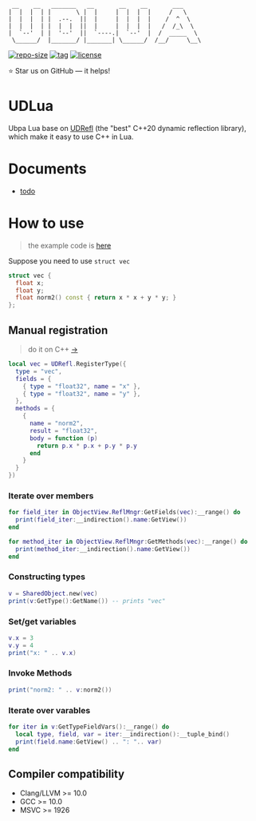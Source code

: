 ```
 __    __   _______   __       __    __       ___      
|  |  |  | |       \ |  |     |  |  |  |     /   \     
|  |  |  | |  .--.  ||  |     |  |  |  |    /  ^  \    
|  |  |  | |  |  |  ||  |     |  |  |  |   /  /_\  \   
|  `--'  | |  '--'  ||  `----.|  `--'  |  /  _____  \  
 \______/  |_______/ |_______| \______/  /__/     \__\ 
```

[![repo-size](https://img.shields.io/github/languages/code-size/Ubpa/UDLua?style=flat)](https://github.com/Ubpa/UDRefl/archive/master.zip) [![tag](https://img.shields.io/github/v/tag/Ubpa/UDLua)](https://github.com/Ubpa/UDRefl/tags) [![license](https://img.shields.io/github/license/Ubpa/UDLua)](LICENSE) 

⭐ Star us on GitHub — it helps!

# UDLua

Ubpa Lua base on [UDRefl](https://github.com/ubpa/udrefl) (the "best" C++20 dynamic reflection library), which make it easy to use C++ in Lua.

# Documents

- [todo](doc/todo.md) 

# How to use

> the example code is [here](https://github.com/Ubpa/UDLua/blob/master/bin/README.lua) 

Suppose you need to use `struct vec` 

```c++
struct vec {
  float x;
  float y;
  float norm2() const { return x * x + y * y; }
};
```

## Manual registration

> do it on C++ [->](https://github.com/ubpa/udrefl#manual-registration) 

```lua
local vec = UDRefl.RegisterType({
  type = "vec",
  fields = {
    { type = "float32", name = "x" },
    { type = "float32", name = "y" },
  },
  methods = {
    {
      name = "norm2",
      result = "float32",
      body = function (p)
        return p.x * p.x + p.y * p.y
      end
    }
  }
})
```

### Iterate over members

```lua
for field_iter in ObjectView.ReflMngr:GetFields(vec):__range() do
  print(field_iter:__indirection().name:GetView())
end

for method_iter in ObjectView.ReflMngr:GetMethods(vec):__range() do
  print(method_iter:__indirection().name:GetView())
end
```

### Constructing types

```lua
v = SharedObject.new(vec)
print(v:GetType():GetName()) -- prints "vec"
```

### Set/get variables

```lua
v.x = 3
v.y = 4
print("x: " .. v.x)
```

### Invoke Methods

```lua
print("norm2: " .. v:norm2())
```

### Iterate over varables

```lua
for iter in v:GetTypeFieldVars():__range() do
  local type, field, var = iter:__indirection():__tuple_bind()
  print(field.name:GetView() .. ": ".. var)
end
```

## Compiler compatibility

- Clang/LLVM >= 10.0
- GCC >= 10.0
- MSVC >= 1926

